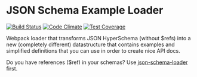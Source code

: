 # JSON Schema Example Loader

[![Build Status](https://travis-ci.org/tajo/json-schema-example-loader.svg?branch=master)](https://travis-ci.org/tajo/json-schema-example-loader)
[![Code Climate](https://codeclimate.com/github/tajo/json-schema-example-loader/badges/gpa.svg)](https://codeclimate.com/github/tajo/json-schema-example-loader)
[![Test Coverage](https://codeclimate.com/github/tajo/json-schema-example-loader/badges/coverage.svg)](https://codeclimate.com/github/tajo/json-schema-example-loader)

Webpack loader that transforms JSON HyperSchema (without $refs) into a new (completely different) datastructure that contains examples and simplified definitions that you can use in order to create nice API docs.

Do you have references ($ref) in your schemas? Use [json-schema-loader](https://www.npmjs.com/package/json-schema-loader) first.
